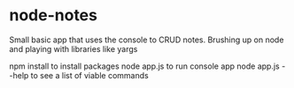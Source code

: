 # node-notes
Small basic app that uses the console to CRUD notes.  Brushing up on node and playing with libraries like yargs

npm install to install packages
node app.js <command> <arguments> to run console app
node app.js --help to see a list of viable commands
